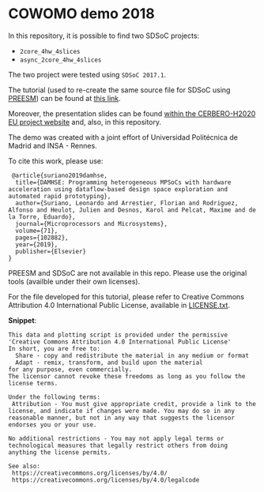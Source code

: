 # COWOMO demo 2018

In this repository, it is possible to find two SDSoC projects:

 * `2core_4hw_4slices`
 * `async_2core_4hw_4slices`
 
 The two project were tested using `SDSoC 2017.1`.
 
 The tutorial (used to re-create the same source file for SDSoC using [PREESM](https://preesm.github.io/)) can be found at [this link](https://preesm.github.io/tutos/sdsoc/).
 
 Moreover, the presentation slides can be found [within the CERBERO-H2020 EU project website](https://www.cerbero-h2020.eu/wp-content/uploads/2020/02/COWOMO2018_LSuriano.pdf) and, also, in this repository.
 
 The demo was created with a joint effort of Universidad Politécnica de Madrid and INSA - Rennes.
 
To cite this work, please use:

     @article{suriano2019damhse,
      title={DAMHSE: Programming heterogeneous MPSoCs with hardware acceleration using dataflow-based design space exploration and automated rapid prototyping},
      author={Suriano, Leonardo and Arrestier, Florian and Rodriguez, Alfonso and Heulot, Julien and Desnos, Karol and Pelcat, Maxime and de la Torre, Eduardo},
      journal={Microprocessors and Microsystems},
      volume={71},
      pages={102882},
      year={2019},
      publisher={Elsevier}
    }
    
PREESM and SDSoC are not available in this repo. Please use the original tools (availble under their own licenses).

For the file developed for this tutorial, please refer to Creative Commons Attribution 4.0 International Public License, available in [LICENSE.txt](https://github.com/leos313/COWOMO_2018_demo/blob/master/LICENSE.txt).

**Snippet**:

```
This data and plotting script is provided under the permissive 'Creative Commons Attribution 4.0 International Public License'
In short, you are free to:
  Share - copy and redistribute the material in any medium or format
  Adapt - remix, transform, and build upon the material
for any purpose, even commercially.
The licensor cannot revoke these freedoms as long as you follow the license terms.

Under the following terms:
 Attribution - You must give appropriate credit, provide a link to the license, and indicate if changes were made. You may do so in any reasonable manner, but not in any way that suggests the licensor endorses you or your use.

No additional restrictions - You may not apply legal terms or technological measures that legally restrict others from doing anything the license permits.

See also:
 https://creativecommons.org/licenses/by/4.0/
 https://creativecommons.org/licenses/by/4.0/legalcode
```